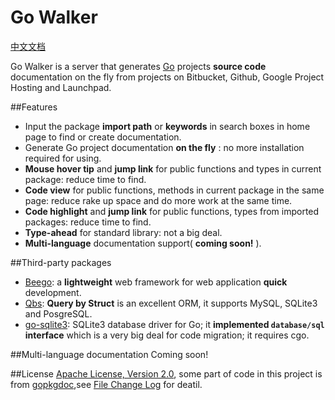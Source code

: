 Go Walker
========
[中文文档](README_ZH.md)

Go Walker is a server that generates <a target="_blank" href="http://golang.org/">Go</a> projects <b>source code</b> documentation on the fly from projects on Bitbucket, Github, Google Project Hosting and Launchpad.

##Features
- Input the package **import path** or **keywords** in search boxes in home page to find or create documentation.
- Generate Go project documentation **on the fly** : no more installation required for using.
- **Mouse hover tip** and **jump link** for public functions and types in current package: reduce time to find.
- **Code view** for public functions, methods in current package in the same page: reduce rake up space and do more work at the same time.
- **Code highlight** and **jump link** for public functions, types from imported packages: reduce time to find.
- **Type-ahead** for standard library: not a big deal.
- **Multi-language** documentation support( **coming soon!** ).

##Third-party packages
- [Beego](https://gowalker.org/github.com/astaxie/beego): a **lightweight** web framework for web application **quick** development.
- [Qbs](https://gowalker.org/github.com/coocood/qbs): **Query by Struct** is an excellent ORM, it supports MySQL, SQLite3 and PosgreSQL.
- [go-sqlite3](http://gowalker.org/github.com/mattn/go-sqlite3): SQLite3 database driver for Go; it **implemented `database/sql` interface** which is a very big deal for code migration; it requires cgo.

##Multi-language documentation
Coming soon!

##License
[Apache License, Version 2.0](http://www.apache.org/licenses/LICENSE-2.0.html), some part of code in this project is from [gopkgdoc](https://github.com/garyburd/gopkgdoc),see [File Change Log](FileChangeLog.md) for deatil.
